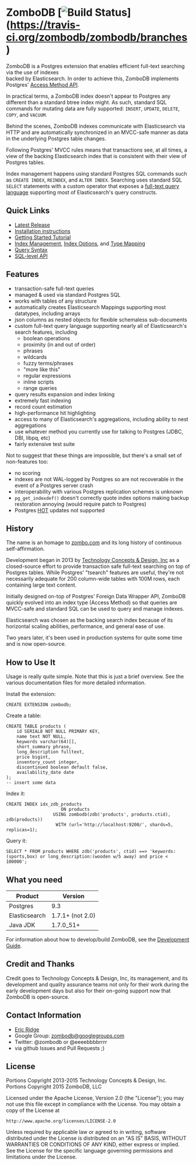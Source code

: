 # ZomboDB [![[Build Status](https://travis-ci.org/zombodb/zombodb/branches)](https://travis-ci.org/zombodb/zombodb.svg?branch=master)](https://travis-ci.org/zombodb/zombodb/branches)

ZomboDB is a Postgres extension that enables efficient full-text searching via the use of indexes  
backed by Elasticsearch.  In order to achieve this, ZomboDB implements Postgres' [Access Method API](http://www.postgresql.org/docs/9.3/static/indexam.html).

In practical terms, a ZomboDB index doesn't appear to Postgres any different than a standard btree index might.  As such, standard SQL commands for mutating data are fully supported: ```INSERT```, ```UPDATE```, ```DELETE```, ```COPY```, and ```VACUUM```.

Behind the scenes, ZomboDB indexes communicate with Elasticsearch via HTTP and are automatically synchronized in an MVCC-safe manner as data in the underlying Postgres table changes.

Following Postgres' MVCC rules means that transactions see, at all times, a view of the backing Elasticsearch index that is consistent with their view of Postgres tables.

Index management happens using standard Postgres SQL commands such as ```CREATE INDEX```, ```REINDEX```, and ```ALTER INDEX```.  Searching uses standard SQL ```SELECT``` statements with a custom operator that exposes a [full-text query language](SYNTAX.md) supporting most of Elasticsearch's query constructs.


## Quick Links
   - [Latest Release](https://github.com/zombodb/zombodb/releases/latest)  
   - [Installation instructions](INSTALL.md)  
   - [Getting Started Tutorial](TUTORIAL.md)  
   - [Index Management](INDEX-MANAGEMENT.md), [Index Options](INDEX-OPTIONS.md), and [Type Mapping](TYPE-MAPPING.md)
   - [Query Syntax](SYNTAX.md)  
   - [SQL-level API](SQL-API.md)  

## Features

- transaction-safe full-text queries
- managed & used via standard Postgres SQL
- works with tables of any structure 
- automatically creates Elasticsearch Mappings supporting most datatypes, including arrays
- json columns as nested objects for flexible schemaless sub-documents
- custom full-text query language supporting nearly all of Elasticsearch's search features, including
  - boolean operations
  - proximity (in and out of order)
  - phrases
  - wildcards
  - fuzzy terms/phrases
  - "more like this"
  - regular expressions
  - inline scripts
  - range queries
- query results expansion and index linking
- extremely fast indexing
- record count estimation
- high-performance hit highlighting
- access to many of Elasticsearch's aggregations, including ability to nest aggregations
- use whatever method you currently use for talking to Postgres (JDBC, DBI, libpq, etc)
- fairly extensive test suite

Not to suggest that these things are impossible, but there's a small set of non-features too:

- no scoring
- indexes are not WAL-logged by Postgres so are not recoverable in the event of a Postgres server crash
- interoperability with various Postgres replication schemes is unknown
- ```pg_get_indexdef()``` doesn't correctly quote index options making backup restoration annoying (would require patch to Postgres)
- Postgres [HOT](http://git.postgresql.org/gitweb/?p=postgresql.git;a=blob;f=src/backend/access/heap/README.HOT;hb=HEAD) updates not supported

## History

The name is an homage to [zombo.com](http://zombo.com/) and its long history of continuous self-affirmation. 

Development began in 2013 by [Technology Concepts & Design, Inc](http://www.tcdi.com) as a closed-source effort to provide transaction safe full-text searching on top of Postgres tables.  While Postgres' "tsearch" features are useful, they're not necessarily adequate for 200 column-wide tables with 100M rows, each containing large text content.

Initially designed on-top of Postgres' Foreign Data Wrapper API, ZomboDB quickly evolved into an index type (Access Method) so that queries are MVCC-safe and standard SQL can be used to query and manage indexes.

Elasticsearch was chosen as the backing search index because of its horizontal scaling abilities, performance, and general ease of use.

Two years later, it's been used in production systems for quite some time and is now open-source.


## How to Use It

Usage is really quite simple.  Note that this is just a brief overview.  See the various documentation files for more detailed information.

Install the extension:

```
CREATE EXTENSION zombodb;
```

Create a table:

```
CREATE TABLE products (
    id SERIAL8 NOT NULL PRIMARY KEY,
    name text NOT NULL,
    keywords varchar(64)[],
    short_summary phrase,
    long_description fulltext, 
    price bigint,
    inventory_count integer,
    discontinued boolean default false,
    availability_date date
);
-- insert some data
```

Index it:

```
CREATE INDEX idx_zdb_products 
                     ON products 
                  USING zombodb(zdb('products', products.ctid), zdb(products))
                   WITH (url='http://localhost:9200/', shards=5, replicas=1);
```

Query it:

```
SELECT * FROM products WHERE zdb('products', ctid) ==> 'keywords:(sports,box) or long_description:(wooden w/5 away) and price < 100000';
```


## What you need

Product       | Version 
---           | ---      
Postgres      | 9.3
Elasticsearch | 1.7.1+ (not 2.0)
Java JDK      | 1.7.0_51+

For information about how to develop/build ZomboDB, see the [Development Guide](DEVELOPER.md).

## Credit and Thanks

Credit goes to Technology Concepts & Design, Inc, its management, and its development and quality assurance teams not only for their work during the early development days but also for their on-going support now that ZomboDB is open-source.


## Contact Information

- [Eric Ridge](mailto:eebbrr@gmail.com)
- Google Group: [zombodb@googlegroups.com](mailto:zombodb@googlegroups.com)
- Twitter:  @zombodb or @eeeebbbbrrrr
- via github Issues and Pull Requests ;)


## License

Portions Copyright 2013-2015 Technology Concepts & Design, Inc.  
Portions Copyright 2015 ZomboDB, LLC

Licensed under the Apache License, Version 2.0 (the "License");
you may not use this file except in compliance with the License.
You may obtain a copy of the License at

    http://www.apache.org/licenses/LICENSE-2.0

Unless required by applicable law or agreed to in writing, software
distributed under the License is distributed on an "AS IS" BASIS,
WITHOUT WARRANTIES OR CONDITIONS OF ANY KIND, either express or implied.
See the License for the specific language governing permissions and
limitations under the License.

